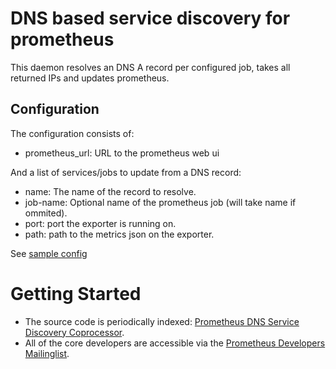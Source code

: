 # DNS based service discovery for prometheus

This daemon resolves an DNS A record per configured job, takes all returned IPs and updates prometheus.

## Configuration
The configuration consists of:
- prometheus_url: URL to the prometheus web ui

And a list of services/jobs to update from a DNS record:
- name: The name of the record to resolve.
- job-name: Optional name of the prometheus job (will take name if ommited).
- port: port the exporter is running on.
- path: path to the metrics json on the exporter.

See [sample config](dns-bridge.conf.sample)

# Getting Started

  * The source code is periodically indexed: [Prometheus DNS Service Discovery Coprocessor](http://godoc.org/github.com/prometheus/coprocessor_dns_sd).
  * All of the core developers are accessible via the [Prometheus Developers Mailinglist](https://groups.google.com/forum/?fromgroups#!forum/prometheus-developers).
